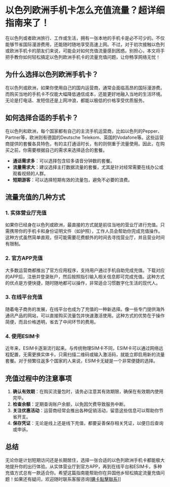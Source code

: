# 以色列欧洲手机卡怎么充值流量？超详细指南来了！

在以色列或者欧洲旅行、工作或生活，拥有一张本地的手机卡是必不可少的。不仅能够节省国际漫游费用，还能随时随地享受高速上网。不过，对于初次接触以色列或欧洲手机卡的朋友们来说，可能会对如何充值流量感到困惑。别担心，本文将手把手教你如何轻松搞定以色列欧洲手机卡的流量充值问题，让你畅享网络无忧！

## 为什么选择以色列欧洲手机卡？

在以色列或欧洲，如果你使用自己的国内运营商，通常会面临高昂的国际漫游费。而购买当地的手机卡不仅能大幅降低通信成本，还能更好地融入当地的生活环境。无论是打电话、发短信还是上网冲浪，都能以极低的价格享受优质服务。

## 如何选择合适的手机卡？

在以色列和欧洲，每个国家都有自己的主流手机运营商，比如以色列的Pepper、Partner等，欧洲则有德国的Deutsche Telekom、英国的Vodafone等。这些运营商提供的套餐各具特色，有的主打通话时长，有的则侧重于流量使用。因此，在购买之前，你需要根据自己的需求来选择适合的套餐。

- **通话需求多**：可以选择包含较多语音分钟数的套餐。
- **流量需求大**：建议选择主打数据流量的套餐，尤其是针对经常需要在线办公或观看视频的人群。
- **短期游客**：可以选择短期有效的流量包，避免不必要的浪费。

## 流量充值的几种方式

### 1. 实体营业厅充值

如果你已经身在以色列或欧洲，最直接的方式就是前往当地的营业厅进行充值。只需携带你的手机卡和身份证明文件（如护照），工作人员会帮助你完成充值操作。这种方式虽然简单直观，但可能需要花费额外的时间去寻找营业厅，并且营业时间有限制。

### 2. 官方APP充值

大多数运营商都推出了官方应用程序，支持用户通过手机自助完成充值。下载对应的APP后，注册并登录账户，然后按照指引输入相关信息即可完成充值。这种方式的优点是方便快捷，随时随地都可以操作，非常适合习惯数字化生活的现代人。

### 3. 在线平台充值

随着电子商务的发展，在线平台也成为了充值的一种新选择。像一些专门提供海外通讯产品的网站，可以直接购买流量包并快速激活使用。这种方式的优势在于操作简便，而且价格透明，省去了中间环节的费用。

### 4. 使用ESIM卡

近年来，ESIM卡逐渐流行起来。与传统物理SIM卡不同，ESIM卡可以通过网络远程配置，无需更换实体卡。只需扫描二维码或输入激活码，就能立即启用新的流量套餐。对于频繁往返多个国家的人来说，ESIM卡无疑是一个非常便捷的选择。

## 充值过程中的注意事项

1. **确认有效期**：在购买流量包时，请务必注意其有效期限，确保在有效期内使用完毕。
2. **检查余额**：定期查询账户余额，以免因欠费导致服务中断。
3. **关注优惠活动**：运营商经常会推出各种促销活动，留意这些信息可以帮助你节省开支。
4. **保存凭证**：无论是线上还是线下充值，都要妥善保存相关凭证，以便日后查询或申诉。

## 总结

无论你是计划短期访问还是长期居住，选择一张合适的以色列欧洲手机卡都能极大地提升你的出行体验。从实体营业厅到官方APP，再到在线平台和ESIM卡，多种充值方式总有一款适合你。希望这篇指南能帮助你在异国他乡轻松搞定流量充值问题！如果还有疑问，欢迎随时联系客服咨询[[購卡點擊聯系](https://t.me/s/esim1088)]]